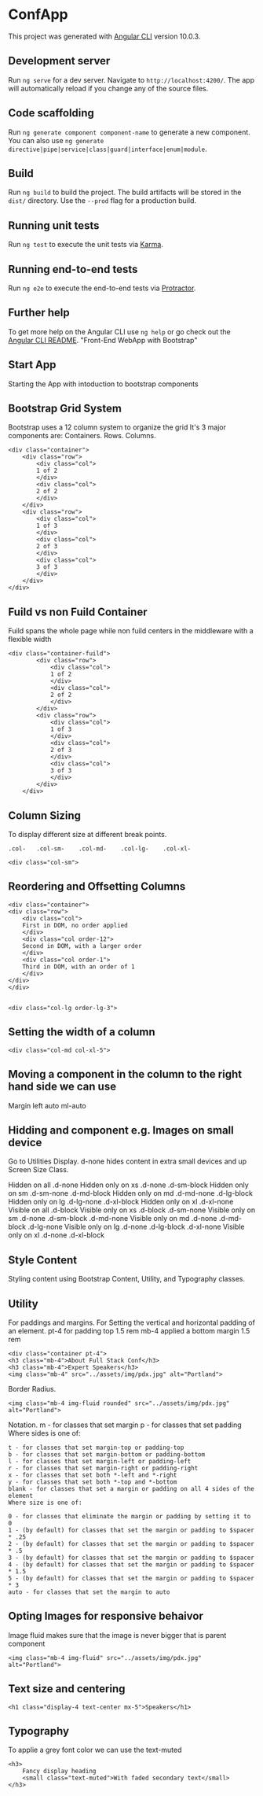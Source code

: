 # ConfApp

This project was generated with [Angular CLI](https://github.com/angular/angular-cli) version 10.0.3.

## Development server

Run `ng serve` for a dev server. Navigate to `http://localhost:4200/`. The app will automatically reload if you change any of the source files.

## Code scaffolding

Run `ng generate component component-name` to generate a new component. You can also use `ng generate directive|pipe|service|class|guard|interface|enum|module`.

## Build

Run `ng build` to build the project. The build artifacts will be stored in the `dist/` directory. Use the `--prod` flag for a production build.

## Running unit tests

Run `ng test` to execute the unit tests via [Karma](https://karma-runner.github.io).

## Running end-to-end tests

Run `ng e2e` to execute the end-to-end tests via [Protractor](http://www.protractortest.org/).

## Further help

To get more help on the Angular CLI use `ng help` or go check out the [Angular CLI README](https://github.com/angular/angular-cli/blob/master/README.md).
"Front-End WebApp with Bootstrap" 

## Start App

Starting the App with intoduction to bootstrap components

## Bootstrap Grid System

Bootstrap uses a 12 column system to organize the grid
It's 3 major components are:
    Containers.
    Rows.
    Columns.

    <div class="container">
        <div class="row">
            <div class="col">
            1 of 2
            </div>
            <div class="col">
            2 of 2
            </div>
        </div>
        <div class="row">
            <div class="col">
            1 of 3
            </div>
            <div class="col">
            2 of 3
            </div>
            <div class="col">
            3 of 3
            </div>
        </div>
    </div>

## Fuild vs non Fuild Container

Fuild spans the whole page while non fuild centers in the middleware with a flexible width

    <div class="container-fuild">
            <div class="row">
                <div class="col">
                1 of 2
                </div>
                <div class="col">
                2 of 2
                </div>
            </div>
            <div class="row">
                <div class="col">
                1 of 3
                </div>
                <div class="col">
                2 of 3
                </div>
                <div class="col">
                3 of 3
                </div>
            </div>
        </div>

## Column Sizing

To display different size at different break points.

    .col-	.col-sm-	.col-md-	.col-lg-	.col-xl-

    <div class="col-sm">

## Reordering and Offsetting Columns

    <div class="container">
    <div class="row">
        <div class="col">
        First in DOM, no order applied
        </div>
        <div class="col order-12">
        Second in DOM, with a larger order
        </div>
        <div class="col order-1">
        Third in DOM, with an order of 1
        </div>
    </div>
    </div>


    <div class="col-lg order-lg-3">


## Setting the width of a column

    <div class="col-md col-xl-5">

## Moving a component in the column to the right hand side we can use 

Margin left auto ml-auto 
  <div class="col-md col-xl-5 ml-auto">


## Hidding and component e.g. Images on small device 

Go to Utilities Display.
d-none hides content in extra small devices and up
Screen Size	Class.

Hidden on all	    .d-none
Hidden only on xs	.d-none     .d-sm-block
Hidden only on sm	.d-sm-none  .d-md-block
Hidden only on md	.d-md-none  .d-lg-block
Hidden only on lg	.d-lg-none  .d-xl-block
Hidden only on xl	.d-xl-none
Visible on all	    .d-block
Visible only on xs	.d-block    .d-sm-none
Visible only on sm	.d-none     .d-sm-block .d-md-none
Visible only on md	.d-none     .d-md-block .d-lg-none
Visible only on lg	.d-none     .d-lg-block .d-xl-none
Visible only on xl	.d-none     .d-xl-block

## Style Content

Styling content using Bootstrap Content, Utility, and Typography classes.

## Utility

For paddings and margins.
For Setting the vertical and horizontal padding of an element.
pt-4 for padding top 1.5 rem
mb-4 applied a bottom margin 1.5 rem

    <div class="container pt-4">
    <h3 class="mb-4">About Full Stack Conf</h3>
    <h3 class="mb-4">Expert Speakers</h3>
    <img class="mb-4" src="../assets/img/pdx.jpg" alt="Portland">

Border Radius.

    <img class="mb-4 img-fluid rounded" src="../assets/img/pdx.jpg" alt="Portland">

Notation.
    m - for classes that set margin
    p - for classes that set padding
    Where sides is one of:

    t - for classes that set margin-top or padding-top
    b - for classes that set margin-bottom or padding-bottom
    l - for classes that set margin-left or padding-left
    r - for classes that set margin-right or padding-right
    x - for classes that set both *-left and *-right
    y - for classes that set both *-top and *-bottom
    blank - for classes that set a margin or padding on all 4 sides of the element
    Where size is one of:

    0 - for classes that eliminate the margin or padding by setting it to 0
    1 - (by default) for classes that set the margin or padding to $spacer * .25
    2 - (by default) for classes that set the margin or padding to $spacer * .5
    3 - (by default) for classes that set the margin or padding to $spacer
    4 - (by default) for classes that set the margin or padding to $spacer * 1.5
    5 - (by default) for classes that set the margin or padding to $spacer * 3
    auto - for classes that set the margin to auto

## Opting Images for responsive behaivor

Image fluid makes sure that the image is never bigger that is parent component
    
    <img class="mb-4 img-fluid" src="../assets/img/pdx.jpg" alt="Portland">

## Text size and centering

    <h1 class="display-4 text-center mx-5">Speakers</h1>

## Typography

To applie a grey font color we can use the text-muted

    <h3>
        Fancy display heading
        <small class="text-muted">With faded secondary text</small>
    </h3>



